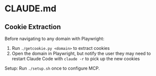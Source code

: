 # CLAUDE.md

## Cookie Extraction

Before navigating to any domain with Playwright:
1. Run `./getcookie.py <domain>` to extract cookies
2. Open the domain in Playwright, but notify the user they may need to restart Claude Code with `claude -r` to pick up the new cookies

Setup: Run `./setup.sh` once to configure MCP.